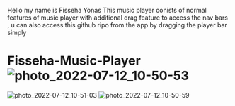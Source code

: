 Hello my name is Fisseha Yonas
This music player conists of normal features of music player with additional drag feature to access the nav bars 
, u can also access this github ripo from the app by dragging the player bar simply 
# Fisseha-Music-Player![photo_2022-07-12_10-50-53](https://user-images.githubusercontent.com/94393557/178439719-60109bc4-765b-46f7-ae8f-499d14408a91.jpg)
![photo_2022-07-12_10-51-03](https://user-images.githubusercontent.com/94393557/178439736-c3487f93-daaa-4219-a682-b9ef6bb29436.jpg)
![photo_2022-07-12_10-50-59](https://user-images.githubusercontent.com/94393557/178439749-c7d94827-ab5e-4a9c-acc4-8e6aefb6d76c.jpg)
